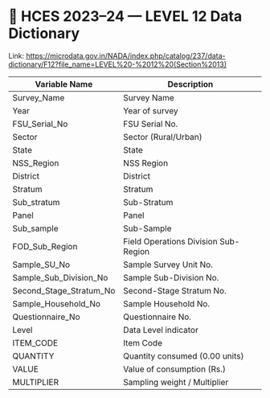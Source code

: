 # 🧾 HCES 2023–24 — LEVEL 12 Data Dictionary

Link: https://microdata.gov.in/NADA/index.php/catalog/237/data-dictionary/F12?file_name=LEVEL%20-%2012%20(Section%2013)

| Variable Name           | Description                          |
| ----------------------- | ------------------------------------ |
| Survey_Name             | Survey Name                          |
| Year                    | Year of survey                       |
| FSU_Serial_No           | FSU Serial No.                       |
| Sector                  | Sector (Rural/Urban)                 |
| State                   | State                                |
| NSS_Region              | NSS Region                           |
| District                | District                             |
| Stratum                 | Stratum                              |
| Sub_stratum             | Sub-Stratum                          |
| Panel                   | Panel                                |
| Sub_sample              | Sub-Sample                           |
| FOD_Sub_Region          | Field Operations Division Sub-Region |
| Sample_SU_No            | Sample Survey Unit No.               |
| Sample_Sub_Division_No  | Sample Sub-Division No.              |
| Second_Stage_Stratum_No | Second-Stage Stratum No.             |
| Sample_Household_No     | Sample Household No.                 |
| Questionnaire_No        | Questionnaire No.                    |
| Level                   | Data Level indicator                 |
| ITEM_CODE               | Item Code                            |
| QUANTITY                | Quantity consumed (0.00 units)       |
| VALUE                   | Value of consumption (Rs.)           |
| MULTIPLIER              | Sampling weight / Multiplier         |
